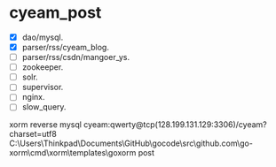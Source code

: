 cyeam_post
==========

- [x] dao/mysql.
- [x] parser/rss/cyeam_blog.
- [ ] parser/rss/csdn/mangoer_ys.
- [ ] zookeeper.
- [ ] solr.
- [ ] supervisor.
- [ ] nginx.
- [ ] slow_query.

xorm reverse mysql cyeam:qwerty@tcp(128.199.131.129:3306)/cyeam?charset=utf8 C:\Users\Thinkpad\Documents\GitHub\gocode\src\github.com\go-xorm\cmd\xorm\templates\goxorm post
